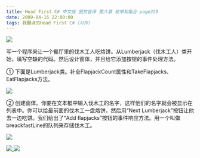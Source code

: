 ```yaml
---
title: Head First C# 中文版 图文皆译 第八章 枚举和集合 page359
date: 2009-04-16 22:00:00
tags: 我翻译的Head First C#（习作）
---
```

![](https://p-blog.csdn.net/images/p_blog_csdn_net/cuipengfei1/EntryImages/20090416/2009-04-16_21-30-38.jpg)

写一个程序来让一个餐厅里的伐木工人吃烙饼。从Lumberjack（伐木工人）类开始，填写空缺的代码。然后设计窗体，并且给它添加按钮的事件处理方法。

  

①  下面是Lumberjack类。补全FlapjackCount属性和TakeFlapjacks、EatFlapjacks方法。

  

![](https://p-blog.csdn.net/images/p_blog_csdn_net/cuipengfei1/EntryImages/20090416/2009-04-16_21-36-53.jpg)

②  创建窗体。你要在文本框中输入伐木工的名字，这样他们的名字就会被显示在列表中。你可以给最前面的伐木工一盘烙饼，然后用“Next
Lumberjack”按钮让他去一边吃饼。我们给出了“Add
flapjacks”按钮的事件响应方法。用一个叫做breackfastLine的队列来存储伐木工。

  

![](https://p-blog.csdn.net/images/p_blog_csdn_net/cuipengfei1/EntryImages/20090416/2009-04-16_21-45-17.jpg)



[ ![](https://profile.csdnimg.cn/5/2/5/3_cuipengfei1)
![](https://g.csdnimg.cn/static/user-reg-year/1x/11.png)
](https://blog.csdn.net/cuipengfei1)





